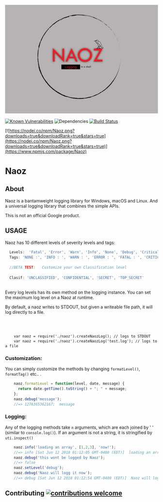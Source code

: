 
![alt Naoz](https://github.com/Cryptix720/Naoz/blob/master/logo.png)

[![Known Vulnerabilities](https://snyk.io/test/github/Cryptix720/naoz/badge.svg)](https://snyk.io/test/github/Cryptix720/naoz)
![Dependencies](https://david-dm.org/Cryptix720/Naoz.svg)
[![Build Status](https://travis-ci.org/Cryptix720/Naoz.png?branch=master)](https://travis-ci.org/Cryptix720/Naoz)




[![https://nodei.co/npm/Naoz.png?downloads=true&downloadRank=true&stars=true](https://nodei.co/npm/Naoz.png?downloads=true&downloadRank=true&stars=true)](https://www.npmjs.com/package/Naoz)

# Naoz



## About
Naoz is a  bantamweight logging library for Windows, macOS and Linux.
And a universal logging library that combines the simple APIs.

This is not an official Google product.

## USAGE


Naoz has 10 different levels of severity levels and tags:
```js
  Levels:  'Fatal', 'Error', 'Warn', 'Info', 'None', 'Debug', 'Critical', 'Low', 'Medium', 'High'
  Tags: 'NONE :', 'INFO : ', 'WARN : ', 'ERROR : ', 'FATAL : ', 'CRITICAL :', 'LOW :', 'MEDIUM :', 'DEBUG :', 'HIGH :'
  
  //BETA TEST:   Customize your own Classification level 

  Clasif: 'UNCLASSIFIED', 'CONFIDENTIAL', 'SECRET', 'TOP_SECRET'
  
   ``` 
Every log levels has its own method on the logging instance. You can set the maximum log level on a Naoz at runtime. 

By default, a naoz writes to STDOUT, but given a writeable file path, it will log directly to a file.

```



    var naoz = require('./naoz').createNaozLog(); // logs to STDOUT
    var naoz = require('./naoz').createNaozLog('test.log'); // logs to a file

```
### Customization:

You can simply customize the methods by changing `formatLevel()`, `formatTag()` etc.. .

```js
    naoz.formatLevel = function(level, date, message) {
      return date.getTime().toString() + "; " + message;
    };
    naoz.debug('message');
    //=> 1276365362167;  message
```
### Logging:

Any of the logging methods take `n` arguments, which are each joined by ' ' (similar to `console.log()`). 
If an argument is not a string, it is stringified by `uti.inspect()`

```js
    naoz.info('loading an array', [1,2,3], 'now!');
    //=> info [Sat Jun 12 2018 01:12:05 GMT-0400 (EDT)]  loading an array [ 1, 2, 3, [length]: 3 ] now!
    naoz.debug('this wont be logged by Naoz');
    //=> false
    naoz.setLevel('debug');
    naoz.debug('Naoz will logg it now');
    //=> debug [Sat Jun 12 2018 01:12:54 GMT-0400 (EDT)]  Naoz will logg it now.

```
    
## Contributing [![contributions welcome](https://img.shields.io/badge/contributions-welcome-brightgreen.svg?style=flat)](https://github.com/Cryptix720/Naoz/issues)

